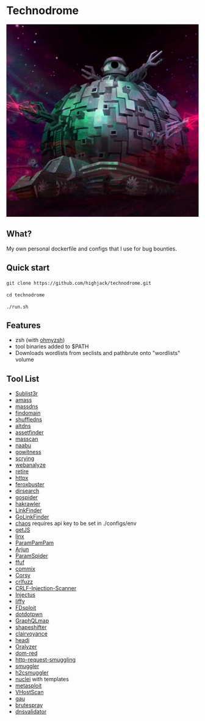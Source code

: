 # Technodrome
![Technodrome](technodrome.jpeg)

## What?
My own personal dockerfile and configs that I use for bug bounties.

## Quick start
`git clone https://github.com/highjack/technodrome.git`

`cd technodrome`

`./run.sh`

## Features
* zsh (with [ohmyzsh](https://github.com/ohmyzsh/ohmyzsh))
* tool binaries added to $PATH
* Downloads wordlists from seclists and pathbrute onto "wordlists" volume

## Tool List
* [Sublist3r](https://github.com/aboul3la/Sublist3r.git)
* [amass](https://github.com/OWASP/Amass)
* [massdns](https://github.com/blechschmidt/massdns)
* [findomain](https://github.com/Findomain/Findomain)
* [shuffledns](https://github.com/projectdiscovery/shuffledns)
* [altdns](https://github.com/infosec-au/altdns.git)
* [assetfinder](https://github.com/tomnomnom/assetfinder)
* [masscan](https://github.com/robertdavidgraham/masscan)
* [naabu](https://github.com/projectdiscovery/naabu)
* [gowitness](https://github.com/sensepost/gowitness)
* [scrying](https://github.com/nccgroup/scrying)
* [webanalyze](https://github.com/rverton/webanalyze)
* [retire](https://github.com/retirejs/retire.js)
* [httpx](https://github.com/projectdiscovery/httpx)
* [feroxbuster](https://github.com/epi052/feroxbuster)
* [dirsearch](https://github.com/maurosoria/dirsearch.git)
* [gospider](https://github.com/jaeles-project/gospider)
* [hakrawler](https://github.com/hakluke/hakrawler)
* [LinkFinder](https://github.com/GerbenJavado/LinkFinder)
* [GoLinkFinder](https://github.com/lc/gau)
* [chaos](https://github.com/projectdiscovery/chaos-client) requires api key to be set in ./configs/env
* [getJS](https://github.com/003random/getJS)
* [linx](https://github.com/riza/linx)
* [ParamPamPam](https://github.com/Bo0oM/ParamPamPam)
* [Arjun](https://github.com/s0md3v/Arjun)
* [ParamSpider](https://github.com/devanshbatham/ParamSpider)
* [ffuf](https://github.com/ffuf/ffuf)
* [commix](https://github.com/commixproject/commix)
* [Corsy](https://github.com/s0md3v/Corsy)
* [crlfuzz](https://github.com/dwisiswant0/crlfuzz)
* [CRLF-Injection-Scanner](https://github.com/MichaelStott/CRLF-Injection-Scanner)
* [Injectus](https://github.com/BountyStrike/Injectus)
* [liffy](https://github.com/mzfr/liffy)
* [FDsploit](https://github.com/chrispetrou/FDsploit)
* [dotdotpwn](https://github.com/wireghoul/dotdotpwn)
* [GraphQLmap](https://github.com/swisskyrepo/GraphQLmap)
* [shapeshifter](https://github.com/szski/shapeshifter)
* [clairvoyance](https://github.com/nikitastupin/clairvoyance)
* [headi](https://github.com/mlcsec/headi)
* [Oralyzer](https://github.com/r0075h3ll/Oralyzer)
* [dom-red](https://github.com/Naategh/dom-red)
* [http-request-smuggling](https://github.com/anshumanpattnaik/http-request-smuggling)
* [smuggler](https://github.com/defparam/smuggler)
* [h2csmuggler](https://github.com/BishopFox/h2csmuggler)
* [nuclei](https://github.com/projectdiscovery/nuclei) with templates
* [metasploit](https://github.com/rapid7/metasploit-omnibus)
* [VHostScan](https://github.com/codingo/VHostScan)
* [gau](https://github.com/lc/gau/)
* [brutespray](https://github.com/x90skysn3k/brutespray)
* [dnsvalidator](https://github.com/vortexau/dnsvalidator)
